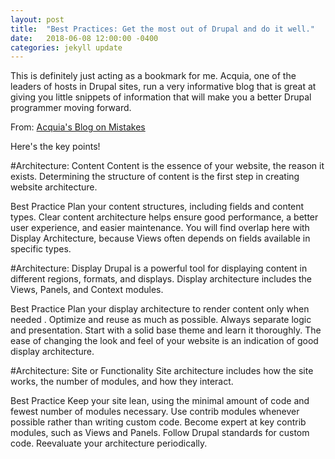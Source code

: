 ```yaml
---
layout: post
title:  "Best Practices: Get the most out of Drupal and do it well."
date:   2018-06-08 12:00:00 -0400
categories: jekyll update
---
```


This is definitely just acting as a bookmark for me. Acquia, one of the leaders of hosts in Drupal sites, run a very informative blog that is great at giving you little snippets of information that will make you a better Drupal programmer moving forward.

From: [Acquia's Blog on Mistakes](https://dev.acquia.com/blog/5-mistakes-to-avoid-on-your-drupal-website--number-1-architecture/07/06/2016/10646)

Here's the key points!

#Architecture: Content
Content is the essence of your website, the reason it exists. Determining the structure of content is the first
step in creating website architecture.

Best Practice
Plan your content structures, including fields and content types. Clear content architecture helps ensure
good performance, a better user experience, and easier maintenance. You will find overlap here with Display Architecture, because Views often depends on fields available in specific types.


#Architecture: Display
Drupal is a powerful tool for displaying content in different regions, formats, and displays. Display
architecture includes the Views, Panels, and Context modules.

Best Practice
Plan your display architecture to render content only when needed . Optimize and reuse as much as possible. Always separate logic and presentation. Start with a solid base theme and learn it thoroughly. The ease of changing the look and feel of your website is an indication of good display architecture.

#Architecture: Site or Functionality
Site architecture includes how the site works, the number of modules, and how they interact.

Best Practice
Keep your site lean, using the minimal amount of code and fewest number of modules necessary. Use contrib modules whenever possible rather than writing custom code. Become expert at key contrib modules, such as Views and Panels. Follow Drupal standards for custom code. Reevaluate your architecture periodically.
